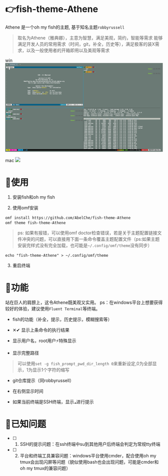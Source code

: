 # 👉fish-theme-Athene
Athene 是一个oh my fish的主题, 基于知名主题`robbyrussell`
> 取名为Athene（雅典娜），主意为智慧，满足美观，简约，智能等需求
> 能够满足开发人员的常用需求（时间，git，补全，历史等），满足极客的装X需求，以及一般使用者的开箱即用以及美观等需求

win
![](./2020-08-05_114748.jpg)

mac
![](./mac_screen.png)
# 🔨使用

1. 安装fish和oh my fish

2. 使用omf安装
```shell
omf install https://github.com/AbelChe/fish-theme-Athene
omf theme fish-theme-Athene
```
> ps: 如果有报错，可以使用omf doctor检查错误，若是关于主题配置链接文件冲突的问题，可以直接用下面一条命令覆盖主题配置文件（ps:如果主题安装完样式没有完全加载，也可能是`~/.config/omf/theme`没有同步）
```shell
echo "fish-theme-Athene" > ~/.config/omf/theme
```

3. 重启终端

# 🎲功能
站在巨人的肩膀上，这令Athene既美观又实用。
ps：在windows平台上想要获得较好的体验，建议使用`Fluent Terminal`等终端。
- fish的功能（补全，提示，历史提示，模糊搜索等）

- ✕✔︎ 显示上条命令的执行结果

- 显示用户名，root用户⚡特殊显示

- 显示完整路径
> 可以使用`set -g fish_prompt_pwd_dir_length 0`来重新设定,0为全部显示，1为显示1个字符的缩写

- git仓库提示（同robbyrussell）

- 在右侧显示时间

- 如果当前终端是SSH终端，显示`☁`进行提示

# 👿已知问题

- [ ] 1. SSH的提示问题：在ssh终端中su到其他用户后终端会判定为常规tty终端

- [ ] 2. 平台和终端工具兼容问题：windows平台使用cmder，配合使用oh my tmux会出现闪屏等问题（貌似使用bash也会出现问题，可能是cmder和oh my tmux的兼容问题）
